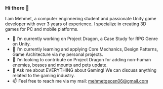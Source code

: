 ### Hi there 👋

I am Mehmet, a computer enginnering student and passionate Unity game developer with over 3 years of experience. I specialize in creating 3D games for PC and mobile platforms.

- 🔭 I’m currently working on Project Dragon, a Case Study for RPG Genre on Unity.
- 🌱 I’m currently learning and applying Core Mechanics, Design Patterns, Game Architecture via my personal projects.
- 👯 I’m looking to contribute on Project Dragon for adding non-human enemies, bosses and mounts and pets update.
- 💬 Ask me about EVERYTHING about Gaming! We can discuss anything related to the gaming industry.
- 📫 Feel free to reach me via my mail: mehmetgecen06@gmail.com


<!--
**mehmetgecen/mehmetgecen** is a ✨ _special_ ✨ repository because its `README.md` (this file) appears on your GitHub profile.

Here are some ideas to get you started:




- 🤔 I’m looking for help with ...


- 😄 Pronouns: ...
- ⚡ Fun fact: ...
-->
